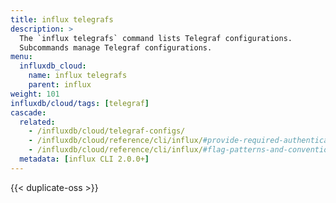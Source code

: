 ```yaml
---
title: influx telegrafs
description: >
  The `influx telegrafs` command lists Telegraf configurations.
  Subcommands manage Telegraf configurations.
menu:
  influxdb_cloud:
    name: influx telegrafs
    parent: influx
weight: 101
influxdb/cloud/tags: [telegraf]
cascade:
  related:
    - /influxdb/cloud/telegraf-configs/
    - /influxdb/cloud/reference/cli/influx/#provide-required-authentication-credentials, influx CLI—Provide required authentication credentials
    - /influxdb/cloud/reference/cli/influx/#flag-patterns-and-conventions, influx CLI—Flag patterns and conventions
  metadata: [influx CLI 2.0.0+]
---
```


{{< duplicate-oss >}}

